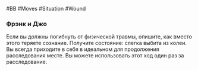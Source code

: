#BB  #Moves #Situation #Wound 
### Фрэнк и Джо
Если вы должны погибнуть от физической травмы, опишите, как вместо этого теряете сознание. Получите состояние: слегка выбита из колеи. Вы всегда приходите в себя в идеальном для продолжения расследования месте. Вы можете использовать этот ход один раз за расследование.